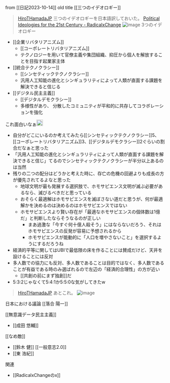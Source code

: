 
from [[日記2023-10-14]]
old title [[三つのイデオロギー]]

> [HiroTHamadaJP](https://twitter.com/HiroTHamadaJP/status/1708173018122551390/photo/1) 三つのイデオロギーを日本語訳しておいた。
>  [Political Ideologies for the 21st Century - RadicalxChange](https://www.radicalxchange.org/media/blog/political-ideologies-for-the-21st-century/)
>  ![image](https://gyazo.com/6099f2955db45a1a85ff1498988800f3/thumb/1000)
3つのイデオロギー
- [[企業リバタリアニズム]]
    - [[コーポレートリバタリアニズム]]
    - テクノロジーを用いて官僚主義や集団組織、抑圧から個人を解放することを目指す起業家主体
- [[統合テクノクラシー]]
    - [[シンセティックテクノクラシー]]
    - 汎用人工知能の進化とシンギュラリティによって人類が直面する課題を解決できると信じる
- [[デジタル民主主義]]
    - [[デジタルデモクラシー]]
    - 多様性があり、 分散したコミュニティが平和的に共存してコラボレーションを強化

これ面白いなぁ<img src='https://scrapbox.io/api/pages/nishio/nishio/icon' alt='nishio.icon' height="19.5"/>
- 自分がどこにいるのか考えてみたら[[シンセティックテクノクラシー]]5、[[コーポレートリバタリアニズム]]3、[[デジタルデモクラシー]]2ぐらいの割合だなぁと思った
- 「汎用人工知能の進化とシンギュラリティによって人類が直面する課題を解決できると信じ」てるのでシンセティックテクノクラシーが半分以上あるのは当然
- 残りの二つの配分はどうかと考えた時に、存亡の危機の回避よりも成長の方が優先されてるよなと思った
    - 地球文明が最も発展する選択肢で、ホモサピエンス文明が滅ぶ必要があるなら、滅びるべきだと思っている
    - おそらく最適解はホモサピエンスを滅ぼさない道だと思うが、何が最適解かを決めるのは決めるのはホモサピエンスではない
    - ホモサピエンスより賢い存在が「最適なホモサピエンスの個体数は1億だ」と判断したならそうなるのが正しい
        - まあ過激な「今すぐ何十億人殺そう」にはならないだろう、それはホモサピエンスの反発が容易に予想されるから
        - ホモサピエンスが能動的に「人口を増やさないこと」を選択するようにするだろうね
- 経済的平等に関してはUBIで最低限の床を作ることには賛成だけど、天井を設けることには反対
- 多人数での協力にも反対、多人数であることは目的ではなく、多人数であることが有益である時のみ選ばれるので左辺の「経済的合理性」の方が近い
    - [[共創の前にまず独創]]だ
- 5:3:2じゃなくて5:4:1か5:5:0な気がしてきたw

> [HiroTHamadaJP](https://twitter.com/HiroTHamadaJP/status/1712792038830461022) あとこれ。
>  ![image](https://gyazo.com/286a10a47a952836024436cd875f352c/thumb/1000)

日本における議論
[[落合 陽一]]

[[無意識データ民主主義]]
- [[成田 悠輔]]

[[なめ敵]]
- [[鈴木 健]]
[[一般意志2.0]]
- [[東 浩紀]]

関連
- [[RadicalxChangeのx]]
